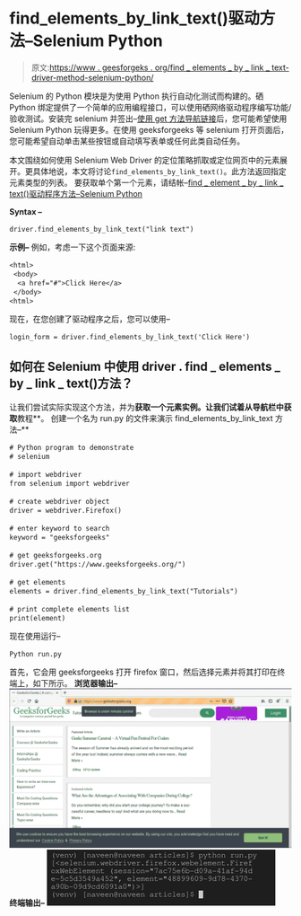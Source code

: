 # find_elements_by_link_text()驱动方法–Selenium Python

> 原文:[https://www . geesforgeks . org/find _ elements _ by _ link _ text-driver-method-selenium-python/](https://www.geeksforgeeks.org/find_elements_by_link_text-driver-method-selenium-python/)

Selenium 的 Python 模块是为使用 Python 执行自动化测试而构建的。硒 Python 绑定提供了一个简单的应用编程接口，可以使用硒网络驱动程序编写功能/验收测试。安装完 selenium 并签出–[使用 get 方法导航链接](https://www.geeksforgeeks.org/navigating-links-using-get-method-selenium-python/)后，您可能希望使用 Selenium Python 玩得更多。在使用 geeksforgeeks 等 selenium 打开页面后，您可能希望自动单击某些按钮或自动填写表单或任何此类自动任务。

本文围绕如何使用 Selenium Web Driver 的定位策略抓取或定位网页中的元素展开。更具体地说，本文将讨论`find_elements_by_link_text()`。此方法返回指定元素类型的列表。
要获取单个第一个元素，请结帐–[find _ element _ by _ link _ text()驱动程序方法–Selenium Python](https://www.geeksforgeeks.org/find_element_by_link_text-driver-method-selenium-python/?ref=rp)

**Syntax –**

```
driver.find_elements_by_link_text("link text")

```

**示例–**
例如，考虑一下这个页面来源:

```
<html>
 <body>
  <a href="#">Click Here</a>
 </body>
<html>
```

现在，在您创建了驱动程序之后，您可以使用–

```
login_form = driver.find_elements_by_link_text('Click Here')

```

## 如何在 Selenium 中使用 driver . find _ elements _ by _ link _ text()方法？

让我们尝试实际实现这个方法，并为**获取一个元素实例。让我们试着从导航栏中获取**教程**。
创建一个名为 run.py 的文件来演示 find_elements_by_link_text 方法–**

```
# Python program to demonstrate
# selenium

# import webdriver
from selenium import webdriver

# create webdriver object
driver = webdriver.Firefox()

# enter keyword to search
keyword = "geeksforgeeks"

# get geeksforgeeks.org
driver.get("https://www.geeksforgeeks.org/")

# get elements
elements = driver.find_elements_by_link_text("Tutorials")

# print complete elements list
print(element)
```

现在使用运行–

```
Python run.py
```

首先，它会用 geeksforgeeks 打开 firefox 窗口，然后选择元素并将其打印在终端上，如下所示。
**浏览器输出–**
![find_element-driver-method-Selenium-Python](img/e4c693a41389c0afdcf6559992cf6c6a.png)
**终端输出–**
![elements-list-driver-methods-Selenium-Python](img/aa1cd449266c387fb20f322c867be458.png)